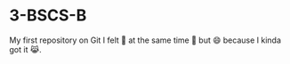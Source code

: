 # 3-BSCS-B
My first repository on Git
I felt :slightly_frowning_face: at the same time :exploding_head: but :smile: because I kinda got it :joy_cat:.
